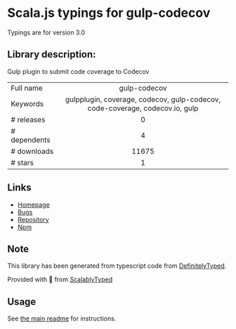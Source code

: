 
# Scala.js typings for gulp-codecov

Typings are for version 3.0

## Library description:
Gulp plugin to submit code coverage to Codecov

|                    |                 |
| ------------------ | :-------------: |
| Full name          | gulp-codecov |
| Keywords           | gulpplugin, coverage, codecov, gulp-codecov, code-coverage, codecov.io, gulp |
| # releases         | 0 |
| # dependents       | 4 |
| # downloads        | 11675 |
| # stars            | 1 |

## Links
- [Homepage](https://github.com/eddiemoore/gulp-codecov)
- [Bugs](https://github.com/eddiemoore/gulp-codecov/issues)
- [Repository](https://github.com/eddiemoore/gulp-codecov)
- [Npm](https://www.npmjs.com/package/gulp-codecov)
    


## Note
This library has been generated from typescript code from [DefinitelyTyped](https://definitelytyped.org).

Provided with :purple_heart: from [ScalablyTyped](https://github.com/oyvindberg/ScalablyTyped)

## Usage
See [the main readme](../../readme.md) for instructions.


